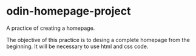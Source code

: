 # odin-homepage-project

A practice of creating a homepage.

The objective of this practice is to desing a complete homepage from the beginning.
It will be necessary to use html and css code.